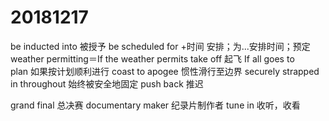 # 20181217

be inducted into 被授予
be scheduled for +时间
安排；为...安排时间；预定
weather permitting＝If the weather permits
take off 起飞
If all goes to plan 如果按计划顺利进行
coast to apogee 惯性滑行至边界
securely strapped in throughout 始终被安全地固定
push back 推迟

grand final 总决赛
documentary maker 纪录片制作者
tune in 收听，收看
